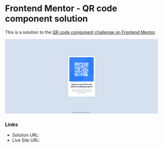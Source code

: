 # Frontend Mentor - QR code component solution

This is a solution to the [QR code component challenge on Frontend Mentor](https://www.frontendmentor.io/challenges/qr-code-component-iux_sIO_H).  

![](./screenshot.png)

### Links

- Solution URL: [](https://github.com/R-Jin/frontendmentor-qr-code-component)
- Live Site URL: [](https://r-jin.github.io/frontendmentor-qr-code-component/)
